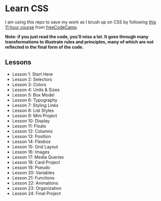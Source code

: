# Learn CSS

I am using this repo to save my work as I brush up on CSS by following [this 11 hour course](https://youtu.be/OXGznpKZ_sA?si=jUk0oBv8MgliTzwO) from [freeCodeCamp](https://www.freecodecamp.org/).

**Note: if you just read the code, you'll miss a lot. It goes through many transformations to illustrate rules and principles, many of which are not reflected in the final form of the code.**

## Lessons
* Lesson 1: Start Here
* Lesson 2: Selectors
* Lesson 3: Colors
* Lesson 4: Units & Sizes
* Lesson 5: Box Model
* Lesson 6: Typography
* Lesson 7: Styling Links
* Lesson 8: List Styles
* Lesson 9: Mini Project
* Lesson 10: Display
* Lesson 11: Floats
* Lesson 12: Columns
* Lesson 13: Position
* Lesson 14: Flexbox
* Lesson 15: Grid Layout
* Lesson 16: Images
* Lesson 17: Media Queries
* Lesson 18: Card Project
* Lesson 19: Pseudo
* Lesson 20: Variables
* Lesson 21: Functions
* Lesson 22: Animations
* Lesson 23: Organization
* Lesson 24: Final Project